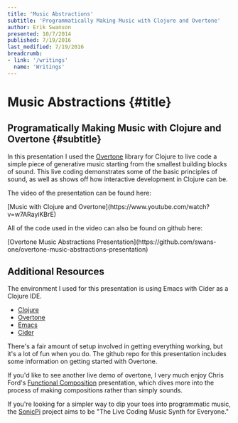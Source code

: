 ```yaml
---
title: 'Music Abstractions'
subtitle: 'Programmatically Making Music with Clojure and Overtone'
author: Erik Swanson
presented: 10/7/2014
published: 7/19/2016
last_modified: 7/19/2016
breadcrumb:
- link: '/writings'
  name: 'Writings'
---
```



Music Abstractions {#title}
===========================

Programatically Making Music with Clojure and Overtone {#subtitle}
------------------------------------------------------------------

In this presentation I used the [Overtone](http://overtone.github.io/)
library for Clojure to live code a simple piece of generative music
starting from the smallest building blocks of sound. This live coding
demonstrates some of the basic principles of sound, as well as shows
off how interactive development in Clojure can be.

The video of the presentation can be found here:

<div class="centering">
[Music with Clojure and Overtone](https://www.youtube.com/watch?v=w7ARayiKBrE)
</div>

All of the code used in the video can also be found on github here:

<div class="centering">
[Overtone Music Abstractions Presentation](https://github.com/swans-one/overtone-music-abstractions-presentation)
</div>

Additional Resources
--------------------

The environment I used for this presentation is using Emacs with Cider
as a Clojure IDE.

- [Clojure](https://clojure.org/)
- [Overtone](http://overtone.github.io/)
- [Emacs](https://www.gnu.org/software/emacs/)
- [Cider](https://github.com/clojure-emacs/cider)

There's a fair amount of setup involved in getting everything working,
but it's a lot of fun when you do. The github repo for this
presentation includes some information on getting started with Overtone.

If you'd like to see another live demo of overtone, I very much enjoy
Chris Ford's
[Functional Composition](https://www.youtube.com/watch?v=Mfsnlbd-4xQ)
presentation, which dives more into the process of making compositions
rather than simply sounds.

If you're looking for a simpler way to dip your toes into programmatic
music, the [SonicPi](http://sonic-pi.net/) project aims to be "The
Live Coding Music Synth for Everyone."
